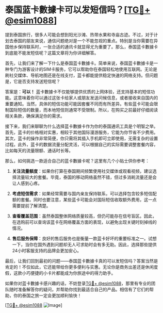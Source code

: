 # 泰国蓝卡數據卡可以发短信吗？[[TG💪+ @esim1088](https://t.me/s/esim1088)]

提到泰国旅行，很多人可能会想到阳光沙滩、热带水果和寺庙古迹。不过，对于计划去泰国的朋友来说，通信问题绝对是一个不能忽视的重点。特别是当你需要在异国他乡保持联系时，一张合适的通讯卡就显得尤为重要了。那么，泰国蓝卡數據卡到底能不能发短信呢？这篇文章将为你详细解答。

首先，让我们来了解一下什么是泰国蓝卡數據卡。简单来说，泰国蓝卡數據卡是一种专门为游客设计的SIM卡服务，它可以帮助你在泰国轻松地使用互联网。无论是刷社交媒体、导航地图还是在线支付，蓝卡都能提供稳定快速的网络支持。但问题是，它是否支持发送短信呢？

答案是：**可以！** 蓝卡數據卡不仅能够提供优质的上网体验，还支持基本的短信功能。这意味着你可以通过这张卡给家人或朋友发送问候信息，或者接收来自国内的重要通知。当然，具体的短信功能可能因套餐不同而有所差异。有些蓝卡可能会限制国际短信的数量，而本地短信则通常不受限制。所以，在购买之前最好仔细阅读相关条款，确保满足你的需求。

接下来，我们来聊聊为什么选择蓝卡數據卡作为你的泰国通讯工具是个明智之举。首先，蓝卡的价格相对实惠，相较于其他国际漫游服务，它能为你节省不少费用。其次，蓝卡的操作非常简便，你只需将其插入手机即可立即使用，无需复杂的设置过程。此外，蓝卡的数据流量分配灵活，可以根据自己的实际需要调整套餐内容，比如每天的流量限额、通话时长等。

那么，如何挑选一款适合自己的蓝卡數據卡呢？这里有几个小贴士供你参考：

1. **关注流量额度**：如果你打算在泰国期间频繁使用社交媒体或观看视频，建议选择流量较大的套餐。毕竟，泰国的移动网络虽然不错，但过多消耗流量还是会让人感到心疼。

2. **考虑短信需求**：如果经常需要与国内亲友保持联系，可以选择包含较多短信配额的套餐。同时也要注意，某些蓝卡可能会对国际短信收取额外费用，这一点需要提前了解清楚。

3. **查看覆盖范围**：虽然泰国整体网络质量较高，但仍可能存在信号盲区。因此，在选购前可以查询该蓝卡在网络覆盖方面的表现，以避免出现关键时刻掉线的情况。

4. **售后服务保障**：良好的售后服务也是衡量一款蓝卡好坏的重要标准之一。试想一下，当你在国外遇到问题却无人可求助时会有多无助。因此，选择那些提供24小时客服支持的品牌会更加安心。

最后，让我们回到最初的问题——泰国蓝卡數據卡真的可以发短信吗？答案当然是肯定的！不仅如此，它还能带给你更多便利与实惠。无论你是商务出差还是休闲度假，这款小巧便捷的小卡片都能成为你旅途中的得力助手。

如果你对蓝卡數據卡感兴趣的话，不妨登录[TG💪+ @esim1088](https://t.me/s/esim1088)，那里有专业的团队随时准备解答你的疑问，并帮助你找到最适合自己的产品。相信有了它们的帮助，你的泰国之旅一定会更加顺利愉快！

[[TG💪+ @esim1088](https://t.me/s/esim1088) ![Image](https://i.postimg.cc/4NQfJmqS/Snipaste-2025-05-13-00-14-12.png)]
